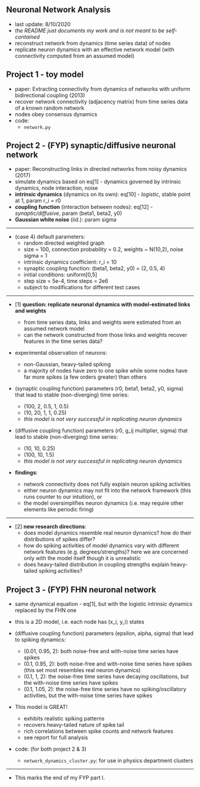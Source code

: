 ## Neuronal Network Analysis

* last update: 8/10/2020
* _the README just documents my work and is not meant to be self-contained_
* reconstruct network from dynamics (time series data) of nodes
* replicate neuron dynamics with an effective network model (with connectivity computed from an assumed model)

## Project 1 - toy model

* paper: Extracting connectivity from dynamics of networks with uniform bidirectional coupling (2013)
* recover network connectivity (adjacency matrix) from time series data of a known random network
* nodes obey consensus dynamics
* code:
    - ``network.py``

## Project 2 - (FYP) synaptic/diffusive neuronal network

* paper: Reconstructing links in directed networks from noisy dynamics (2017)
* simulate dynamics based on eq[1] - dynamics governed by intrinsic dynamics, node interaction, noise
* **intrinsic dynamics** (dynamics on its own): eq[10] - _logistic_, stable point at 1, param r_i = r0
* **coupling function** (interaction between nodes): eq[12] - _synaptic/diffusive_, param (beta1, beta2, y0)
* **Gaussian white noise** (iid.): param sigma

---

* (case 4) default parameters:
    - random directed weighted graph
    - size = 100, connection probability = 0.2, weights ~ N(10,2), noise sigma = 1
    - intrinsic dynamics coefficient: r_i = 10
    - synaptic coupling function: (beta1, beta2, y0) = (2, 0.5, 4)
    - initial conditions: uniform[0,5]
    - step size = 5e-4, time steps = 2e6
    - subject to modifications for different test cases

---

* [1] **question: replicate neuronal dynamics with model-estimated links and weights**
    - from time series data, links and weights were estimated from an assumed network model
    - can the network constructed from those links and weights recover features in the time series data?

* experimental observation of neurons:
    - non-Gaussian, heavy-tailed spiking
    - a majority of nodes have zero to one spike while some nodes have far more spikes (a few orders greater) than others

* (synaptic coupling function) parameters (r0, beta1, beta2, y0, sigma) that lead to stable (non-diverging) time series:
    - (100, 2, 0.5, 1, 0.5)
    - (10, 20, 1, 1, 0.25)
    - _this model is not very successful in replicating neuron dynamics_

* (diffusive coupling function) parameters (r0, g_ij multiplier, sigma) that lead to stable (non-diverging) time series:
    - (10, 10, 0.25)
    - (100, 10, 1.5)
    - _this model is not very successful in replicating neuron dynamics_

* **findings**:
    - network connectivity does not fully explain neuron spiking activities
    - either neuron dynamics may not fit into the network framework (this runs counter to our intuition), or
    - the model oversimplifies neuron dynamics (i.e. may require other elements like periodic firing)

---

* [2] **new research directions**:
    - does model dynamics resemble real neuron dynamics? how do their distributions of spikes differ?
    - how do spiking activities of model dynamics vary with different network features (e.g. degrees/strengths)? here we are concerned only with the model itself though it is unrealistic
    - does heavy-tailed distribution in coupling strengths explain heavy-tailed spiking activities?

## Project 3 - (FYP) FHN neuronal network

* same dynamical equation - eq[1], but with the logistic intrinsic dynamics replaced by the FHN one
* this is a 2D model, i.e. each node has (x_i, y_i) states

* (diffusive coupling function) parameters (epsilon, alpha, sigma) that lead to spiking dynamics:
    - (0.01, 0.95, 2): both noise-free and with-noise time series have spikes
    - (0.1, 0.95, 2): both noise-free and with-noise time series have spikes (this set most resembles real neuron dynamics)
    - (0.1, 1, 2): the noise-free time series have decaying oscillations, but the with-noise time series have spikes
    - (0.1, 1.05, 2): the noise-free time series have no spiking/oscillatory activities, but the with-noise time series have spikes

* This model is GREAT!
    - exhibits realistic spiking patterns
    - recovers heavy-tailed nature of spike tail
    - rich correlations between spike counts and network features
    - see report for full analysis

* code: (for both project 2 & 3)
    - ``network_dynamics_cluster.py``: for use in physics department clusters

---

* This marks the end of my FYP part I.
